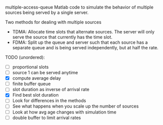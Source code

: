 multiple-access-queue
Matlab code to simulate the behavior of multiple sources being served by a
single server.

Two methods for dealing with multiple sources
 - TDMA: Allocate time slots that alternate sources. The server will only serve
   the source that currently has the time slot.
 - FDMA: Split up the queue and server such that each source has a separate
   queue and is being served independently, but at half the rate.

TODO (unordered):
- [ ] proportional slots
- [ ] source 1 can be served anytime
- [x] compute average delay
- [ ] finite buffer queue
- [ ] slot duration as inverse of arrival rate
- [x] Find best slot duration
- [ ] Look for differences in the methods
- [ ] See what happens when you scale up the number of sources
- [ ] Look at how avg age changes with simulation time
- [ ] double buffer to limit arrival rates